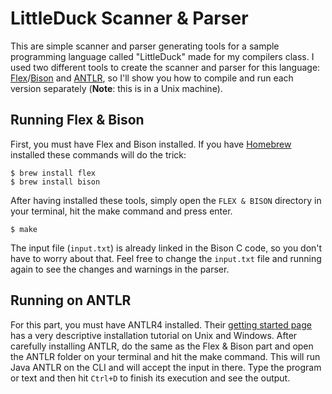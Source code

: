 # LittleDuck Scanner & Parser
This are simple scanner and parser generating tools for a sample programming language called "LittleDuck" made for my 
compilers class. I used two different tools to create the scanner and parser for this language: 
[Flex](http://flex.sourceforge.net/manual/)/[Bison](https://www.gnu.org/software/bison/) and [ANTLR](http://www.antlr.org/), so
I'll show you how to compile and run each version separately (**Note**: this is in a Unix machine).

## Running Flex & Bison
First, you must have Flex and Bison installed. If you have [Homebrew](http://brew.sh/) installed these commands will do the trick:
```
$ brew install flex
$ brew install bison
```
After having installed these tools, simply open the `FLEX & BISON` directory in your terminal, hit the make command and press enter.
```
$ make
```
The input file (`input.txt`) is already linked in the Bison C code, so you don't have to worry about that. Feel free to change
the `input.txt` file and running again to see the changes and warnings in the parser.

## Running on ANTLR
For this part, you must have ANTLR4 installed. Their [getting started page](https://github.com/antlr/antlr4/blob/master/doc/getting-started.md)
has a very descriptive installation tutorial on Unix and Windows. After carefully installing ANTLR, do the same as the Flex & Bison part
and open the ANTLR folder on your terminal and hit the make command. This will run Java ANTLR on the CLI and will accept the input in there.
Type the program or text and then hit `Ctrl+D` to finish its execution and see the output.
